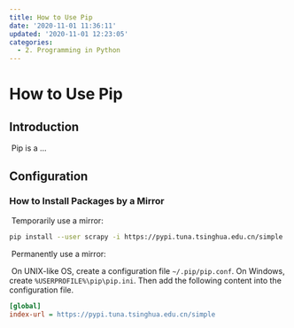 ```yaml
---
title: How to Use Pip
date: '2020-11-01 11:36:11'
updated: '2020-11-01 12:23:05'
categories:
  - 2. Programming in Python
---
```

# How to Use Pip

## Introduction

​    Pip is a ...

## Configuration

### How to Install Packages by a Mirror

​    Temporarily use a mirror:

```sh
pip install --user scrapy -i https://pypi.tuna.tsinghua.edu.cn/simple
```

​    Permanently use a mirror:

​    On UNIX-like OS, create a configuration file `~/.pip/pip.conf`. On Windows, create `%USERPROFILE%\pip\pip.ini`. Then add the following content into the configuration file.

```ini
[global]
index-url = https://pypi.tuna.tsinghua.edu.cn/simple
```

